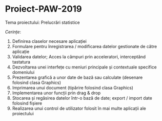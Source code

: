 # Proiect-PAW-2019
Tema proiectului: Prelucrări statistice

*Cerințe*:

1. Definirea claselor necesare aplicației
2. Formulare pentru înregistrarea / modificarea datelor gestionate de către aplicație
3. Validarea datelor; Acces la câmpuri prin acceleratori, interceptând tastatura
4. Dezvoltarea unei interfețe cu meniuri principale și contextuale specifice domeniului
5. Prezentarea grafică a unor date de bază sau calculate (desenare folosind clasa Graphics)
6. Imprimarea unui document (tipărire folosind clasa Graphics)
7. Implementarea unor funcții prin drag & drop
8. Stocarea și regăsirea datelor într-o bază de date; export / import date folosind fișiere
9. Realizarea unui control de utilizator folosit în mai multe aplicații ale proiectului

